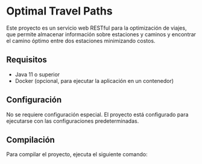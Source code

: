 # Optimal Travel Paths

Este proyecto es un servicio web RESTful para la optimización de viajes, que permite almacenar información sobre estaciones y caminos y encontrar el camino óptimo entre dos estaciones minimizando costos.

## Requisitos

- Java 11 o superior
- Docker (opcional, para ejecutar la aplicación en un contenedor)

## Configuración

No se requiere configuración especial. El proyecto está configurado para ejecutarse con las configuraciones predeterminadas.

## Compilación

Para compilar el proyecto, ejecuta el siguiente comando:
